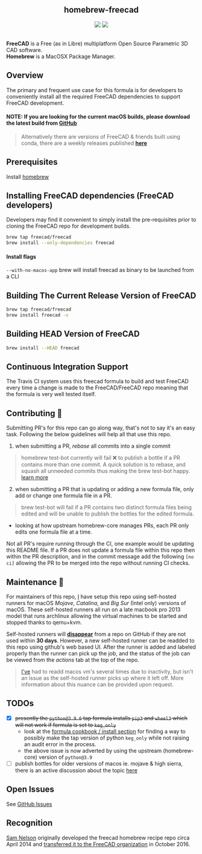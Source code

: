 <!-- use html tags to center content --> 

<h2 align="center">homebrew-freecad</h2>

<div align="center">
<!-- homebrew logo -->
<img src="https://cloud.githubusercontent.com/assets/4140247/26723866/91e6a282-4764-11e7-9e3b-b8eb4fdc03f1.PNG">

<!-- freecad logo -->
<img src="https://cloud.githubusercontent.com/assets/4140247/26723951/f96fd95a-4764-11e7-96eb-4889cab6d246.PNG">
</div>

<!-- add a little spacing -->
<br />

**FreeCAD** is a Free (as in Libre) multiplatform Open Source Parametric 3D CAD software.<br />
**Homebrew** is a MacOSX Package Manager.

[img1]: <https://cloud.githubusercontent.com/assets/4140247/26723866/91e6a282-4764-11e7-9e3b-b8eb4fdc03f1.PNG>
[img2]: <https://cloud.githubusercontent.com/assets/4140247/26723951/f96fd95a-4764-11e7-96eb-4889cab6d246.PNG>

## Overview

The primary and frequent use case for this formula is for developers to conveniently install all the required FreeCAD dependencies to support FreeCAD development.

#### NOTE: If you are looking for the current macOS builds, please download the latest build from [GitHub](https://github.com/FreeCAD/FreeCAD/releases)

> Alternatively there are versions of FreeCAD & friends built using conda, there are a weekly releases published [**here**](https://github.com/FreeCAD/FreeCAD-Bundle/releases/tag/weekly-builds)

## Prerequisites

Install [homebrew](http://brew.sh)

## Installing FreeCAD dependencies (FreeCAD developers)

Developers may find it convenient to simply install the pre-requisites prior to cloning the FreeCAD repo for development builds.

```sh
brew tap freecad/freecad
brew install --only-dependencies freecad
```

#### Install flags

`--with-no-macos-app` brew will install freecad as binary to be launched from a CLI

## Building The Current Release Version of FreeCAD

```sh
brew tap freecad/freecad
brew install freecad -v
```

## Building HEAD Version of FreeCAD

```sh
brew install --HEAD freecad
```

## Continuous Integration Support

The Travis CI system uses this freecad formula to build and test FreeCAD every time
a change is made to the FreeCAD/FreeCAD repo meaning that the formula is very well
tested itself.

## Contributing 🤝

<a id="contributing"></a>

Submitting PR's for this repo can go along way, that's not to say it's an easy task.
Following the below guidelines will help all that use this repo.

1. when submitting a PR, _rebase_ all commits into a single commit
> homebrew test-bot currently will fail ❌ to publish a bottle
> if a PR contains more than one commit. A quick solution is to rebase, and squash
> all unneeded commits thus making the brew test-bot happy. [learn more][lnk3]
2. when submitting a PR that is updating or adding a new formula file, only add or
change one formula file in a PR.
> brew test-bot will fail if a PR contains two distinct formula files being edited
> and will be unable to publish the bottles for the edited formula.
  - looking at how upstream homebrew-core manages PRs, each PR only edits one formula
  file at a time.

Not all PR's require running through the CI, one example would be updating this README file.
If a PR does not update a formula file within this repo then within the PR description,
and in the commit message add the following `[no ci]` allowing the PR to be merged into
the repo without running CI checks.

## Maintenance 🧹

<a id="maintenance"></a>

For maintainers of this repo, [I][lnk1] have setup this repo using self-hosted runners
for macOS _Mojave_, _Catalina_, and _Big Sur_ (Intel only) versions of macOS. 
These self-hosted runners all run on a late macbook pro 2013 model that runs archlinux 
allowing the virtual machines to be started and stopped thanks to qemu+kvm.

Self-hosted runners will [**disappear**][lnk2] from a repo on GitHub if they are not used
within **30 days**. However, a new self-hosted runner can be readded
to this repo using github's web based UI. After the runner is added and labeled
properly than the runner can pick up the job, and the status of the job can be viewed
from the _actions_ tab at the top of the repo.

> [I've][lnk1] had to readd macos vm's several times due to inactivity, but isn't an issue as
> the self-hosted runner picks up where it left off. More information about this nuance
> can be provided upon request.

[lnk1]: <https://github.com/ipatch>
[lnk2]: <https://docs.github.com/en/actions/hosting-your-own-runners/removing-self-hosted-runners#removing-a-runner-from-a-repository>
[lnk3]: <https://github.com/Homebrew/discussions/discussions/3318>

## TODOs

- [x] ~~presently the `python@3.9.6` tap formula installs `pip3` and `wheel3` which will not work if formula is set to `keg_only`~~
    - look at the [formula cookbook / install section][1] for finding a way to possibly make the tap version of python `keg_only` while not raising an audit error in the process.
    - the above issue is now adverted by using the upstream (homebrew-core) version of `python@3.9`
- [ ] publish bottles for older versions of macos ie. mojave & high sierra, there is an active discussion about the topic [here][lnk4]

[1]: <https://docs.brew.sh/Formula-Cookbook#bininstall-foo>
[lnk4]: <https://github.com/Homebrew/discussions/discussions/2340>

## Open Issues

See [GitHub Issues][ghi]

[ghi]: <https://github.com/FreeCAD/homebrew-freecad/issues>

## Recognition

[Sam Nelson](https://github.com/sanelson) originally developed the freecad homebrew recipe repo circa April 2014 
and [transferred it to the FreeCAD organization](https://github.com/FreeCAD/homebrew-freecad/issues/20) in October 2016.

